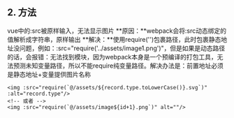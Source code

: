 ## 2. 方法
vue中<img :src=''>的:src被原样输入，无法显示图片
**原因：**webpack会将:src动态绑定的值解析成字符串，原样输出
**解决：**使用require('')包裹路径，此时包裹静态地址没问题，例如：:src="require('../assets/image1.png')"，但是如果是动态路径的话，会报错：无法找到模块，因为webpack本身是一个预编译的打包工具，无法预测未知变量路径，所以不能require纯变量路径。解决办法是：前置地址必须是静态地址+变量提供图片名称
```
<img :src="require(`@/assets/${record.type.toLowerCase()}.svg`)" :alt="record.type"/>
<!-- 或者 -->
<img :src="require(`@/assets/image${id+1}.png`)" alt=""/>
```